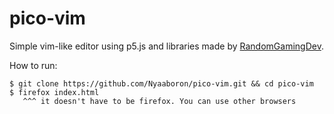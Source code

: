 # pico-vim
Simple vim-like editor using p5.js and libraries made by [RandomGamingDev](https://github.com/RandomGamingDev/).

How to run:
```
$ git clone https://github.com/Nyaaboron/pico-vim.git && cd pico-vim
$ firefox index.html
   ^^^ it doesn't have to be firefox. You can use other browsers
```

